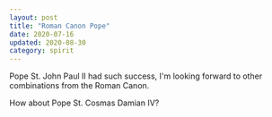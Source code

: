 ```yaml
---
layout: post
title: "Roman Canon Pope"
date: 2020-07-16
updated: 2020-08-30
category: spirit
---
```


Pope St. John Paul II had such success, I'm looking forward to other combinations from the Roman Canon.

How about Pope St. Cosmas Damian IV?
